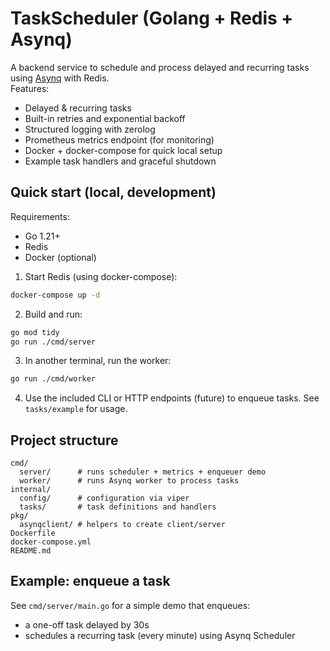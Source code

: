 # TaskScheduler (Golang + Redis + Asynq)

A backend service to schedule and process delayed and recurring tasks using [Asynq](https://github.com/hibiken/asynq) with Redis.  
Features:
- Delayed & recurring tasks
- Built-in retries and exponential backoff
- Structured logging with zerolog
- Prometheus metrics endpoint (for monitoring)
- Docker + docker-compose for quick local setup
- Example task handlers and graceful shutdown

## Quick start (local, development)

Requirements:
- Go 1.21+
- Redis
- Docker (optional)

1. Start Redis (using docker-compose):
```bash
docker-compose up -d
```

2. Build and run:
```bash
go mod tidy
go run ./cmd/server
```

3. In another terminal, run the worker:
```bash
go run ./cmd/worker
```

4. Use the included CLI or HTTP endpoints (future) to enqueue tasks. See `tasks/example` for usage.

## Project structure

```
cmd/
  server/      # runs scheduler + metrics + enqueuer demo
  worker/      # runs Asynq worker to process tasks
internal/
  config/      # configuration via viper
  tasks/       # task definitions and handlers
pkg/
  asynqclient/ # helpers to create client/server
Dockerfile
docker-compose.yml
README.md
```

## Example: enqueue a task
See `cmd/server/main.go` for a simple demo that enqueues:
- a one-off task delayed by 30s
- schedules a recurring task (every minute) using Asynq Scheduler
